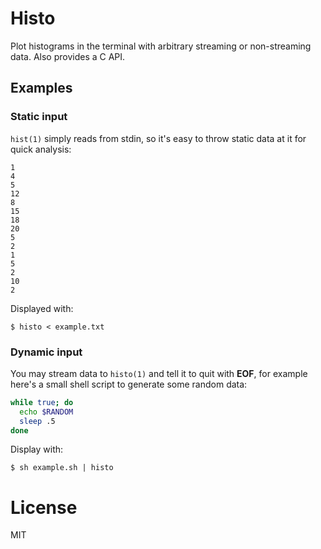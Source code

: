
# Histo

  Plot histograms in the terminal with arbitrary streaming
  or non-streaming data. Also provides a C API.

## Examples

### Static input

  `hist(1)` simply reads from stdin, so it's easy to throw static
  data at it for quick analysis:

```
1
4
5
12
8
15
18
20
5
2
1
5
2
10
2
```

  Displayed with:

```
$ histo < example.txt
```

### Dynamic input

  You may stream data to `histo(1)` and tell it to quit with __EOF__,
  for example here's a small shell script to generate some random
  data:

```sh
while true; do
  echo $RANDOM
  sleep .5
done
```

  Display with:

```
$ sh example.sh | histo
```

# License

  MIT
